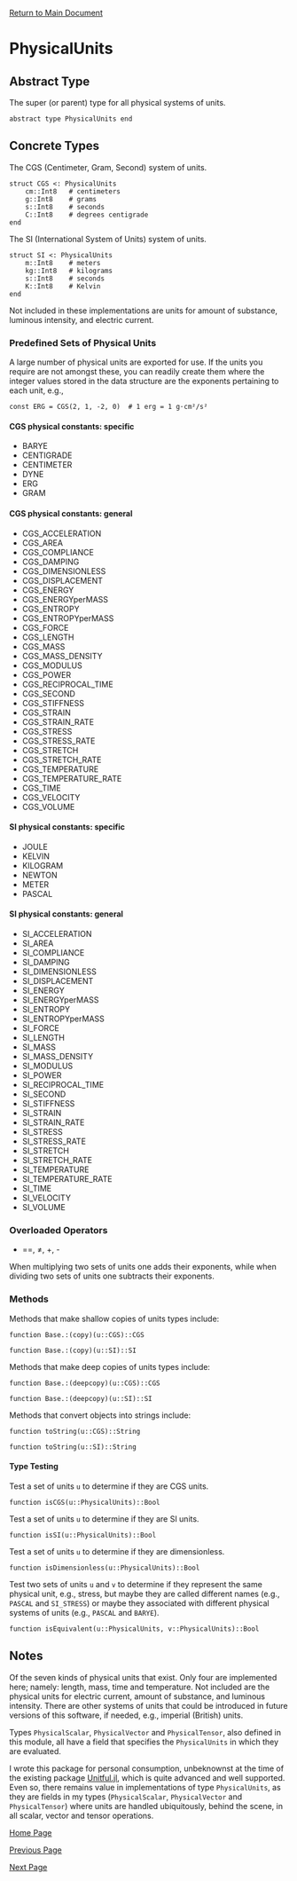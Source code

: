 
[Return to Main Document](.\README.md)

# PhysicalUnits

## Abstract Type

The super (or parent) type for all physical systems of units.

```
abstract type PhysicalUnits end
```

## Concrete Types

The CGS (Centimeter, Gram, Second) system of units.

```
struct CGS <: PhysicalUnits
    cm::Int8   # centimeters
    g::Int8    # grams
    s::Int8    # seconds
    C::Int8    # degrees centigrade
end
```

The SI (International System of Units) system of units.

```
struct SI <: PhysicalUnits
    m::Int8    # meters
    kg::Int8   # kilograms
    s::Int8    # seconds
    K::Int8    # Kelvin
end
```

Not included in these implementations are units for amount of substance, luminous intensity, and electric current.

### Predefined Sets of Physical Units

A large number of physical units are exported for use. If the units you require are not amongst these, you can readily create them where the integer values stored in the data structure are the exponents pertaining to each unit, e.g.,

```
const ERG = CGS(2, 1, -2, 0)  # 1 erg = 1 g⋅cm²/s²
```
#### CGS physical constants: specific

* BARYE
* CENTIGRADE
* CENTIMETER
* DYNE
* ERG
* GRAM

#### CGS physical constants: general

* CGS_ACCELERATION
* CGS_AREA
* CGS_COMPLIANCE
* CGS_DAMPING
* CGS_DIMENSIONLESS
* CGS_DISPLACEMENT
* CGS_ENERGY
* CGS_ENERGYperMASS
* CGS_ENTROPY
* CGS_ENTROPYperMASS
* CGS_FORCE
* CGS_LENGTH
* CGS_MASS
* CGS_MASS_DENSITY
* CGS_MODULUS
* CGS_POWER
* CGS_RECIPROCAL_TIME
* CGS_SECOND
* CGS_STIFFNESS
* CGS_STRAIN
* CGS_STRAIN_RATE
* CGS_STRESS
* CGS_STRESS_RATE
* CGS_STRETCH
* CGS_STRETCH_RATE
* CGS_TEMPERATURE
* CGS_TEMPERATURE_RATE
* CGS_TIME
* CGS_VELOCITY
* CGS_VOLUME

#### SI physical constants: specific

* JOULE
* KELVIN
* KILOGRAM
* NEWTON
* METER
* PASCAL

#### SI physical constants: general

* SI_ACCELERATION
* SI_AREA
* SI_COMPLIANCE
* SI_DAMPING
* SI_DIMENSIONLESS
* SI_DISPLACEMENT
* SI_ENERGY
* SI_ENERGYperMASS
* SI_ENTROPY
* SI_ENTROPYperMASS
* SI_FORCE
* SI_LENGTH
* SI_MASS
* SI_MASS_DENSITY
* SI_MODULUS
* SI_POWER
* SI_RECIPROCAL_TIME
* SI_SECOND
* SI_STIFFNESS
* SI_STRAIN
* SI_STRAIN_RATE
* SI_STRESS
* SI_STRESS_RATE
* SI_STRETCH
* SI_STRETCH_RATE
* SI_TEMPERATURE
* SI_TEMPERATURE_RATE
* SI_TIME
* SI_VELOCITY
* SI_VOLUME

### Overloaded Operators

* ==, ≠, +, -

When multiplying two sets of units one adds their exponents, while when dividing two sets of units one subtracts their exponents.

### Methods

Methods that make shallow copies of units types include:

```
function Base.:(copy)(u::CGS)::CGS
```

```
function Base.:(copy)(u::SI)::SI
```

Methods that make deep copies of units types include:

```
function Base.:(deepcopy)(u::CGS)::CGS
```

```
function Base.:(deepcopy)(u::SI)::SI
```

Methods that convert objects into strings include:

```
function toString(u::CGS)::String
```

```
function toString(u::SI)::String
```

#### Type Testing

Test a set of units `u` to determine if they are CGS units.

```
function isCGS(u::PhysicalUnits)::Bool
```

Test a set of units `u` to determine if they are SI units.

```
function isSI(u::PhysicalUnits)::Bool
```

Test a set of units `u` to determine if they are dimensionless.

```
function isDimensionless(u::PhysicalUnits)::Bool
```

Test two sets of units `u` and `v` to determine if they represent the same physical unit, e.g., stress, but maybe they are called different names (e.g., `PASCAL` and `SI_STRESS`) or maybe they associated with different physical systems of units (e.g., `PASCAL` and `BARYE`).

```
function isEquivalent(u::PhysicalUnits, v::PhysicalUnits)::Bool
```

## Notes

Of the seven kinds of physical units that exist. Only four are implemented here; namely: length, mass, time and temperature. Not included are the physical units for electric current, amount of substance, and luminous intensity. There are other systems of units that could be introduced in future versions of this software, if needed, e.g., imperial (British) units.

Types `PhysicalScalar`, `PhysicalVector` and `PhysicalTensor`, also defined in this module, all have a field that specifies the `PhysicalUnits` in which they are evaluated.

I wrote this package for personal consumption, unbeknownst at the time of the existing package [Unitful.jl](https://github.com/PainterQubits/Unitful.jl), which is quite advanced and well supported. Even so, there remains value in implementations of type `PhysicalUnits`, as they are fields in my types (`PhysicalScalar`, `PhysicalVector` and `PhysicalTensor`) where units are handled ubiquitously, behind the scene, in all scalar, vector and tensor operations.

[Home Page](.\README.md)

[Previous Page](.\README_MutableTypes.md)

[Next Page](.\README_PhysicalScalars.md)


